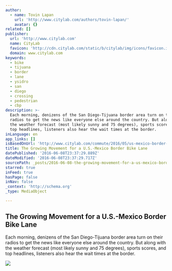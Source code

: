 ```yaml
---
author:
  - name: Tovin Lapan
    url: 'http://www.citylab.com/authors/tovin-lapan/'
    avatar: {}
related: []
publisher:
  url: 'http://www.citylab.com'
  name: CityLab
  favicon: 'http://cdn.citylab.com/static/b/citylab/img/icons/favicon.ico'
  domain: www.citylab.com
keywords:
  - bike
  - tijuana
  - border
  - lane
  - ysidro
  - san
  - diego
  - crossing
  - pedestrian
  - cbp
description: >-
  Each morning, denizens of the San Diego-Tijuana border area turn on their
  radios to get the news like everyone else around the country. But along with
  the weather forecast (most likely sunny and 75 degrees), sports scores, and
  top headlines, listeners also hear the wait times at the border.
inLanguage: en
app_links: []
isBasedOnUrl: 'http://www.citylab.com/commute/2016/05/us-mexico-border-bike-lane/481515/'
title: The Growing Movement for a U.S.-Mexico Border Bike Lane
datePublished: '2016-06-08T23:37:29.889Z'
dateModified: '2016-06-08T23:37:29.717Z'
sourcePath: _posts/2016-06-08-the-growing-movement-for-a-us-mexico-border-bike-lane.md
starred: true
inFeed: true
hasPage: false
inNav: false
_context: 'http://schema.org'
_type: MediaObject

---
```

<article style=""><h1>The Growing Movement for a U.S.-Mexico Border Bike Lane</h1><p>Each morning, denizens of the San Diego-Tijuana border area turn on their radios to get the news like everyone else around the country. But along with the weather forecast (most likely sunny and 75 degrees), sports scores, and top headlines, listeners also hear the wait times at the border.</p><img src="http://cdn.citylab.com/media/img/citylab/2016/05/AP_02040303749/facebook.jpg?1462484340" /></article>